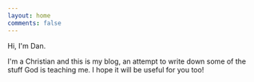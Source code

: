 ```yaml
---
layout: home
comments: false
---
```


Hi, I'm Dan.

I'm a Christian and this is my blog, an attempt to write down some of the stuff God is teaching me. I hope it will be useful for you too!






